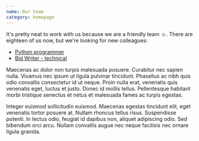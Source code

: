 ```yaml
---
name: Our team
category: homepage
---
```



It's pretty neat to work with us because we are a friendly team ☺. There
are eighteen of us now, but we're looking for new colleagues:

* [Python programmer][job-programmer]
* [Bid Writer - technical][job-bid-writer]

[job-programmer]: /jobs/programmer
[job-bid-writer]: /jobs/bid-writer

Maecenas ac dolor non turpis malesuada posuere. Curabitur nec sapien
nulla. Vivamus nec ipsum ut ligula pulvinar tincidunt. Phasellus ac nibh
quis odio convallis consectetur id ut neque. Proin nulla erat, venenatis
quis venenatis eget, luctus et justo. Donec id mollis tellus.
Pellentesque habitant morbi tristique senectus et netus et malesuada
fames ac turpis egestas.

Integer euismod sollicitudin euismod. Maecenas egestas tincidunt elit,
eget venenatis tortor posuere at. Nullam rhoncus tellus risus.
Suspendisse potenti. In lectus odio, feugiat id dapibus non, aliquet
adipiscing odio. Sed bibendum orci arcu. Nullam convallis augue nec
neque facilisis nec ornare ligula gravida.
